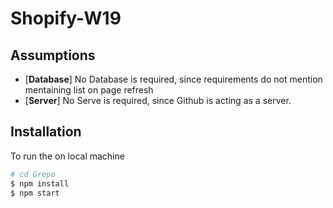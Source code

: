 # Shopify-W19

Assumptions
------------

* [**Database**] No Database is required, since requirements do not mention mentaining list on page refresh
* [**Server**] No Serve is required, since Github is acting as a server.


Installation
------------
To run the on local machine

``` sh
# cd Grepo
$ npm install
$ npm start
```
